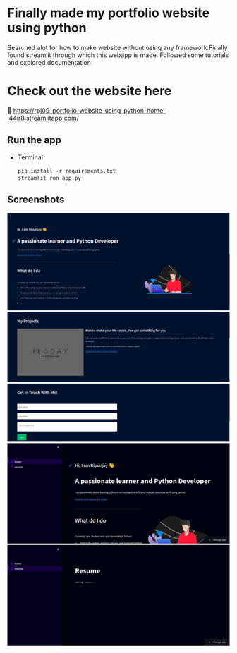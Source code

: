 # Finally made my portfolio website using python
Searched alot for how to make website without using any framework.Finally found streamlit through which this webapp is made.
Followed some tutorials and explored documentation 

# Check out the website here
📢 https://rpj09-portfolio-website-using-python-home-l44ir8.streamlitapp.com/


## Run the app
* Terminal
    ```
    pip install -r requirements.txt
    streamlit run app.py
    ```
    
## Screenshots
![Screenshots](/images/1.png?raw=true)
![Screenshots](/images/2.png?raw=true)
![Screenshots](/images/3.png?raw=true)
![Screenshots](/images/6.png?raw=true)
![Screenshots](/images/7.png?raw=true)
